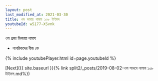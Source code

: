 ```yaml
---
layout: post
last_modified_at: 2021-03-30
title: ওম ভাবায় নামায ১০৮ টাইমস
youtubeId: w5177-XSvnk
---
```

 
 
 ওম প্রজা ভিজায়া নামায  
 
 -  নাগরিকদের বীজ কে 
 
  
 
  
 
 
 
 
 
 


{% include youtubePlayer.html id=page.youtubeId %}
 
[Next]({{ site.baseurl }}{% link  split2/_posts/2019-08-02-ওম সাধবে নামায ১০৮ টাইমস.md%})
 
